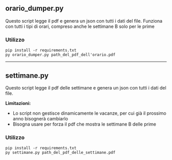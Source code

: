 ## orario_dumper.py

Questo script legge il pdf e genera un json con tutti i dati del file.
Funziona con tutti i tipi di orari, compreso anche le settimane B solo per le prime

### Utilizzo
```
pip install -r requirements.txt
py orario_dumper.py path_del_pdf_dell'orario.pdf
```
----

## settimane.py

Questo script legge il pdf delle settimane e genera un json con tutti i dati del file.

**Limitazioni:**
- Lo script non gestisce dinamicamente le vacanze, per cui già il prossimo anno bisognerà cambiarlo
- Bisogna usare per forza il pdf che mostra le settimane B delle prime

### Utilizzo
```
pip install -r requirements.txt
py settimane.py path_del_pdf_delle_settimane.pdf
```
